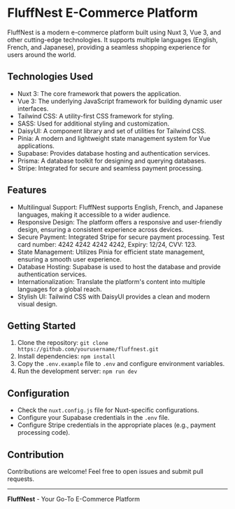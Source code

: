 # FluffNest E-Commerce Platform

FluffNest is a modern e-commerce platform built using Nuxt 3, Vue 3, and other cutting-edge technologies. It supports multiple languages (English, French, and Japanese), providing a seamless shopping experience for users around the world.

## Technologies Used

- Nuxt 3: The core framework that powers the application.
- Vue 3: The underlying JavaScript framework for building dynamic user interfaces.
- Tailwind CSS: A utility-first CSS framework for styling.
- SASS: Used for additional styling and customization.
- DaisyUI: A component library and set of utilities for Tailwind CSS.
- Pinia: A modern and lightweight state management system for Vue applications.
- Supabase: Provides database hosting and authentication services.
- Prisma: A database toolkit for designing and querying databases.
- Stripe: Integrated for secure and seamless payment processing.

## Features

- Multilingual Support: FluffNest supports English, French, and Japanese languages, making it accessible to a wider audience.
- Responsive Design: The platform offers a responsive and user-friendly design, ensuring a consistent experience across devices.
- Secure Payment: Integrated Stripe for secure payment processing. Test card number: 4242 4242 4242 4242, Expiry: 12/24, CVV: 123.
- State Management: Utilizes Pinia for efficient state management, ensuring a smooth user experience.
- Database Hosting: Supabase is used to host the database and provide authentication services.
- Internationalization: Translate the platform's content into multiple languages for a global reach.
- Stylish UI: Tailwind CSS with DaisyUI provides a clean and modern visual design.

## Getting Started

1. Clone the repository: `git clone https://github.com/yourusername/fluffnest.git`
2. Install dependencies: `npm install`
3. Copy the `.env.example` file to `.env` and configure environment variables.
4. Run the development server: `npm run dev`

## Configuration

- Check the `nuxt.config.js` file for Nuxt-specific configurations.
- Configure your Supabase credentials in the `.env` file.
- Configure Stripe credentials in the appropriate places (e.g., payment processing code).

## Contribution

Contributions are welcome! Feel free to open issues and submit pull requests.

---

**FluffNest** - Your Go-To E-Commerce Platform
